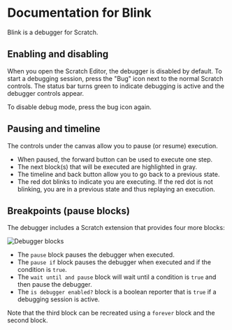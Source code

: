 # Documentation for Blink

Blink is a debugger for Scratch.

## Enabling and disabling

When you open the Scratch Editor, the debugger is disabled by default.
To start a debugging session, press the "Bug" icon next to the normal Scratch controls.
The status bar turns green to indicate debugging is active and the debugger controls appear.

To disable debug mode, press the bug icon again.

## Pausing and timeline

The controls under the canvas allow you to pause (or resume) execution.

- When paused, the forward button can be used to execute one step.
- The next block(s) that will be executed are highlighted in gray.
- The timeline and back button allow you to go back to a previous state.
- The red dot blinks to indicate you are executing. If the red dot is not blinking, you are in a previous state and thus replaying an execution.

## Breakpoints (pause blocks)

The debugger includes a Scratch extension that provides four more blocks:

![Debugger blocks](/scratchblocks.svg)

- The `pause` block pauses the debugger when executed.
- The `pause if` block pauses the debugger when executed and if the condition is `true`.
- The `wait until and pause` block will wait until a condition is `true` and then pause the debugger.
- The `is debugger enabled?` block is a boolean reporter that is `true` if a debugging session is active.

Note that the third block can be recreated using a `forever` block and the second block.


